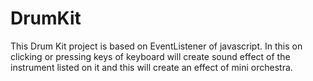 # DrumKit
This Drum Kit project is based on EventListener of javascript. In this on clicking or pressing keys of keyboard will create sound effect of the instrument listed on it and this will create an effect of mini orchestra.
